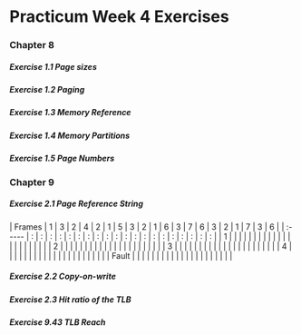 # Practicum Week 4 Exercises

### Chapter 8

##### Exercise 1.1 Page sizes

##### Exercise 1.2 Paging

##### Exercise 1.3 Memory Reference

##### Exercise 1.4 Memory Partitions

##### Exercise 1.5 Page Numbers

### Chapter 9

##### Exercise 2.1 Page Reference String

| Frames | 1 | 3 | 2 | 4 | 2 | 1 | 5 | 3 | 2 | 1 | 6 | 3 | 7 | 6 | 3 | 2 | 1 | 7 | 3 | 6 |
| :----- | : | : | : | : | : | : | : | : | : | : | : | : | : | : | : | : | : | : | : | : |
| 1      |   |   |   |   |   |   |   |   |   |   |   |   |   |   |   |   |   |   |   |   |
| 2      |   |   |   |   |   |   |   |   |   |   |   |   |   |   |   |   |   |   |   |   |
| 3      |   |   |   |   |   |   |   |   |   |   |   |   |   |   |   |   |   |   |   |   |
| 4      |   |   |   |   |   |   |   |   |   |   |   |   |   |   |   |   |   |   |   |   |
| Fault  |   |   |   |   |   |   |   |   |   |   |   |   |   |   |   |   |   |   |   |   |

##### Exercise 2.2 Copy-on-write

##### Exercise 2.3 Hit ratio of the TLB

##### Exercise 9.43 TLB Reach

